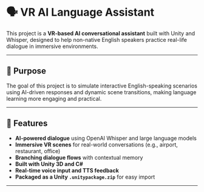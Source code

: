 # 🗣️ VR AI Language Assistant

This project is a **VR-based AI conversational assistant** built with Unity and Whisper, designed to help non-native English speakers practice real-life dialogue in immersive environments.

---

## 🎯 Purpose

The goal of this project is to simulate interactive English-speaking scenarios using AI-driven responses and dynamic scene transitions, making language learning more engaging and practical.

---

## 🚀 Features

-  **AI-powered dialogue** using OpenAI Whisper and large language models  
-  **Immersive VR scenes** for real-world conversations (e.g., airport, restaurant, office)  
-  **Branching dialogue flows** with contextual memory  
-  **Built with Unity 3D and C#**  
-  **Real-time voice input and TTS feedback**  
-  **Packaged as a Unity `.unitypackage.zip`** for easy import  

---
